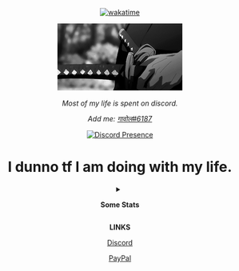<div align=center>

[![wakatime](https://wakatime.com/badge/github/centipede000/centipede000.svg)](https://wakatime.com/badge/github/centipede000/centipede000)

![cool image](828da4a48236558e78dd1c39b0636e82.gif) 

<p>

<i> Most of my life is spent on discord.

Add me: <a href="https://discord.com/users/819584303036891207"> गावोल#6187 </a>

</i>

</p>

[![Discord Presence](https://lanyard-profile-readme.vercel.app/api/819584303036891207)](https://discord.com/users/819584303036891207)

  <h1> I dunno tf I am doing with my life. </h1>

<details>

<summary>

<b>Some Stats</b>

</summary>

<details>

<summary>

Github

</summary>

[![Siddhant's GitHub stats](https://github-readme-stats.vercel.app/api?username=centipede000&show_icons=true&theme=tokyonight)](https://github.com/centipede000/github-readme-stats)

</details>

<details>

<summary>

Languages

</summary>

[![Top Langs](https://github-readme-stats.vercel.app/api/top-langs/?username=centipede000)](https://github.com/centipede000/github-readme-stats)
  
</details>

</details>
  
**LINKS**
<br>
  
[Discord](https://discord.gg/Cb5EPvkf8a)

[PayPal](pal.com/paypalme/gawoldagreat)

</div>
